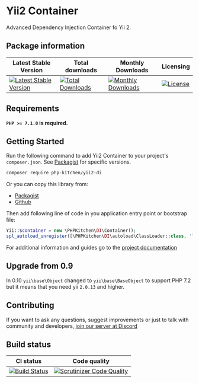 # Yii2 Container

Advanced Dependency Injection Container fo Yii 2. 


## Package information

Latest Stable Version | Total downloads | Monthly Downloads | Licensing 
--------------------- |  -------------- | ----------------  | --------- 
[![Latest Stable Version](https://poser.pugx.org/php-kitchen/yii2-di/v/stable)](https://packagist.org/packages/php-kitchen/yii2-di)| [![Total Downloads](https://poser.pugx.org/php-kitchen/yii2-di/downloads)](https://packagist.org/packages/php-kitchen/yii2-di) | [![Monthly Downloads](https://poser.pugx.org/php-kitchen/yii2-di/d/monthly)](https://packagist.org/packages/php-kitchen/yii2-di) | [![License](https://poser.pugx.org/php-kitchen/yii2-di/license)](https://packagist.org/packages/php-kitchen/yii2-di)


## Requirements

**`PHP >= 7.1.0` is required.**

## Getting Started

Run the following command to add Yii2 Container to your project's `composer.json`. See [Packagist](https://packagist.org/packages/php-kitchen/yii2-di) for specific versions.

```bash
composer require php-kitchen/yii2-di
```

Or you can copy this library from:
- [Packagist](https://packagist.org/packages/php-kitchen/yii2-di)
- [Github](https://github.com/php-kitchen/yii2-di)

Then add following line of code in you application entry point or bootstrap file:
```php
Yii::$container = new \PHPKitchen\DI\Container();
spl_autoload_unregister([\PHPKitchen\DI\autoload\ClassLoader::class, 'loadClass']);
```

For additional information and guides go to the [project documentation](docs/README.md)

## Upgrade from 0.9
In 0.10 `yii\base\Object` changed to `yii\base\BaseObject` to support PHP 7.2 but it means that you need yii `2.0.13` and higher. 

## Contributing

If you want to ask any questions, suggest improvements or just to talk with community and developers, [join our server at Discord](https://discord.gg/Ez5VZhC) 

## Build status

CI status    | Code quality
------------ | ------------
[![Build Status](https://travis-ci.org/php-kitchen/yii2-di.svg?branch=master)](https://travis-ci.org/php-kitchen/yii2-di) | [![Scrutinizer Code Quality](https://scrutinizer-ci.com/g/php-kitchen/yii2-di/badges/quality-score.png?b=master)](https://scrutinizer-ci.com/g/php-kitchen/yii2-di/?branch=master)